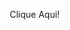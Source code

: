 <html lang="pt-br">
<head>
    <meta charset="UTF-8">
    <meta name="viewport" content="width=device-width, initial-scale=1.0">
    <style>
       * {
  margin: 0;
  padding: 0;
  box-sizing: border-box;
}

body {
  height: 100vh;
  width: 100%;
  display: flex;
  justify-content: center;
  align-items: center;
  font-family: sans-serif;
  background-color: #3B4049;
}

.wrapper {
  height: 200px;
  width: 300px;
  background-color: pink;
  position: relative;
  display: flex;
  justify-content: center;
  z-index: 0;
  cursor: pointer;
}

.lid {
  position: absolute;
  height: 100%;
  width: 100%;
  top: 0;
  left: 0;
  border-right: 150px solid transparent;
  border-bottom: 100px solid transparent;
  border-left: 150px solid transparent;
  transform-origin: top;
  transition: transform 0.25s linear;
}

/* Lid when closed */
.lid.one {
  border-top: 100px solid pink;
  transform: rotateX(0deg);
  z-index: 3;
  transition-delay: 0.75s;
}

/* Lid when opened */
.lid.two {
  border-top: 100px solid pink;
  transform: rotateX(90deg);
  z-index: 1;
  transition-delay: 0.5s;
}

.envelope {
  position: absolute;
  height: 100%;
  width: 100%;
  top: 0;
  left: 0;
  border-top: 100px solid transparent;
  border-right: 150px solid rgb(247, 198, 236);
  border-bottom: 100px solid rgb(247, 198, 236);
  border-left: 150px solid #f5b9e8;
  z-index: 3;
}

.letter {
  position: absolute;
  top: 0;
  width: 80%;
  height: 80%;
  background-color: white;
  border-radius: 15px;
  z-index: 2;
  transition: 0.5s;
}

.letter p {
  text-align: center;
  font-size: 30px;
  margin-top: 30px;
  color: #3B4049;
}

.wrapper:hover .lid.one {
    transform: rotateX(90deg);
    transition-delay: 0s;
}

.wrapper:hover .lid.two {
    transform: rotateX(180deg);
    transition-delay: 0.25s;
}

.wrapper:hover .letter {
  transform: translateY(-50px);
  transition-delay: 0.5s;
}
    </style>
    <script>
        function showImage() {
            window.location.href = 'https://i.ibb.co/mShYqBz/Whats-App-Image-2024-09-24-at-09-57-12.jpg'; // Atualiza a página para mostrar a imagem
        }
    </script>
</head>
<body>
    <div class="wrapper" onclick="showImage()">
        <div class="lid one"></div>
        <div class="lid two"></div>
        <div class="envelope"></div>
        <div class="letter">
            <p>Clique Aqui!</p>
        </div>
    </div>
</body>
</html>
